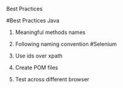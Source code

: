 Best Practices 

#Best Practices
Java
1. Meaningful methods names
2. Following naming convention
#Selenium

1. Use ids over xpath
2. Create POM files
3. Test across different browser
